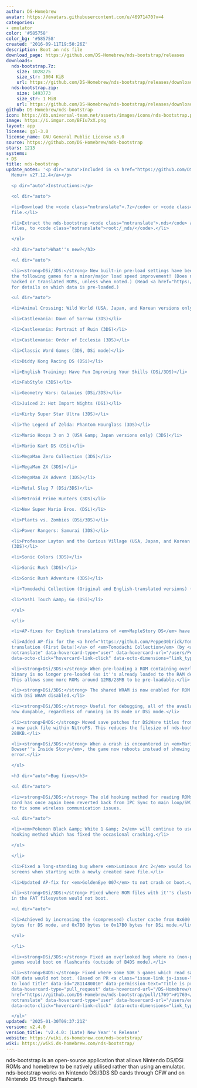 ```yaml
---
author: DS-Homebrew
avatar: https://avatars.githubusercontent.com/u/46971470?v=4
categories:
- emulator
color: '#585758'
color_bg: '#585758'
created: '2016-09-11T19:50:26Z'
description: Boot an nds file
download_page: https://github.com/DS-Homebrew/nds-bootstrap/releases
downloads:
  nds-bootstrap.7z:
    size: 1028275
    size_str: 1004 KiB
    url: https://github.com/DS-Homebrew/nds-bootstrap/releases/download/v2.4.0/nds-bootstrap.7z
  nds-bootstrap.zip:
    size: 1493773
    size_str: 1 MiB
    url: https://github.com/DS-Homebrew/nds-bootstrap/releases/download/v2.4.0/nds-bootstrap.zip
github: DS-Homebrew/nds-bootstrap
icon: https://db.universal-team.net/assets/images/icons/nds-bootstrap.png
image: https://i.imgur.com/BFIu7xX.png
layout: app
license: gpl-3.0
license_name: GNU General Public License v3.0
source: https://github.com/DS-Homebrew/nds-bootstrap
stars: 1213
systems:
- DS
title: nds-bootstrap
update_notes: '<p dir="auto">Included in <a href="https://github.com/DS-Homebrew/TWiLightMenu/releases/tag/v27.12.4"><strong>TW</strong>i<strong>L</strong>ight
  Menu++ v27.12.4</a></p>

  <p dir="auto">Instructions:</p>

  <ol dir="auto">

  <li>Download the <code class="notranslate">.7z</code> or <code class="notranslate">.zip</code>
  file.</li>

  <li>Extract the nds-bootstrap <code class="notranslate">.nds</code> and <code class="notranslate">.ver</code>
  files, to <code class="notranslate">root:/_nds/</code>.</li>

  </ol>

  <h3 dir="auto">What''s new?</h3>

  <ul dir="auto">

  <li><strong>DSi/3DS:</strong> New built-in pre-load settings have been added for
  the following games for a minor/major load speed improvement! (Does not apply to
  hacked or translated ROMs, unless when noted.) (Read <a href="https://github.com/DS-Homebrew/nds-bootstrap/blob/ad4f01d2c3c36cb1ad711145cfd9e87cb7da51a6/retail/preLoadSettings/Title%20list.txt">this</a>
  for details on which data is pre-loaded.)

  <ul dir="auto">

  <li>Animal Crossing: Wild World (USA, Japan, and Korean versions only) (3DS)</li>

  <li>Castlevania: Dawn of Sorrow (3DS)</li>

  <li>Castlevania: Portrait of Ruin (3DS)</li>

  <li>Castlevania: Order of Ecclesia (3DS)</li>

  <li>Classic Word Games (3DS, DSi mode)</li>

  <li>Diddy Kong Racing DS (DSi)</li>

  <li>English Training: Have Fun Improving Your Skills (DSi/3DS)</li>

  <li>FabStyle (3DS)</li>

  <li>Geometry Wars: Galaxies (DSi/3DS)</li>

  <li>Juiced 2: Hot Import Nights (DSi)</li>

  <li>Kirby Super Star Ultra (3DS)</li>

  <li>The Legend of Zelda: Phantom Hourglass (3DS)</li>

  <li>Mario Hoops 3 on 3 (USA &amp; Japan versions only) (3DS)</li>

  <li>Mario Kart DS (DSi)</li>

  <li>MegaMan Zero Collection (3DS)</li>

  <li>MegaMan ZX (3DS)</li>

  <li>MegaMan ZX Advent (3DS)</li>

  <li>Metal Slug 7 (DSi/3DS)</li>

  <li>Metroid Prime Hunters (3DS)</li>

  <li>New Super Mario Bros. (DSi)</li>

  <li>Plants vs. Zombies (DSi/3DS)</li>

  <li>Power Rangers: Samurai (3DS)</li>

  <li>Professor Layton and the Curious Village (USA, Japan, and Korean versions only)
  (3DS)</li>

  <li>Sonic Colors (3DS)</li>

  <li>Sonic Rush (3DS)</li>

  <li>Sonic Rush Adventure (3DS)</li>

  <li>Tomodachi Collection (Original and English-translated versions) (DSi/3DS)</li>

  <li>Yoshi Touch &amp; Go (DSi)</li>

  </ul>

  </li>

  <li>AP-fixes for English translations of <em>MapleStory DS</em> have been added!</li>

  <li>Added AP-fix for the <a href="https://github.com/Peppe30brick/Tomodachi-Collection-Ita">Italian
  translation (First Beta!)</a> of <em>Tomodachi Collection</em> (by <a class="user-mention
  notranslate" data-hovercard-type="user" data-hovercard-url="/users/Peppe30brick/hovercard"
  data-octo-click="hovercard-link-click" data-octo-dimensions="link_type:self" href="https://github.com/Peppe30brick">@Peppe30brick</a>).</li>

  <li><strong>DSi/3DS:</strong> When pre-loading a ROM containing overlays, the ARM7
  binary is no longer pre-loaded (as it''s already loaded to the RAM destination).
  This allows some more ROMs around 12MB/28MB to be pre-loadable.</li>

  <li><strong>DSi/3DS:</strong> The shared WRAM is now enabled for ROM pre-loading
  with DSi WRAM disabled.</li>

  <li><strong>DSi/3DS:</strong> Useful for debugging, all of the available RAM is
  now dumpable, regardless of running in DS mode or DSi mode.</li>

  <li><strong>B4DS:</strong> Moved save patches for DSiWare titles from 0/A to C into
  a new pack file within NitroFS. This reduces the filesize of nds-bootstrap by around
  288KB.</li>

  <li><strong>DSi/3DS:</strong> When a crash is encountered in <em>Mario &amp; Luigi:
  Bowser''s Inside Story</em>, the game now reboots instead of showing a Data Abort
  error.</li>

  </ul>

  <h3 dir="auto">Bug fixes</h3>

  <ul dir="auto">

  <li><strong>DSi/3DS:</strong> The old hooking method for reading ROMs from the SD
  card has once again been reverted back from IPC Sync to main loop/SWI Halt in order
  to fix some wireless communication issues.

  <ul dir="auto">

  <li><em>Pokemon Black &amp; White 1 &amp; 2</em> will continue to use the IPC Sync
  hooking method which has fixed the occasional crashing.</li>

  </ul>

  </li>

  <li>Fixed a long-standing bug where <em>Luminous Arc 2</em> would lock up on black
  screens when starting with a newly created save file.</li>

  <li>Updated AP-fix for <em>GoldenEye 007</em> to not crash on boot.</li>

  <li><strong>DSi/3DS:</strong> Fixed where ROM files with it''s clusters fragmented
  in the FAT filesystem would not boot.

  <ul dir="auto">

  <li>Achieved by increasing the (compressed) cluster cache from 0x600 bytes to 0x3000
  bytes for DS mode, and 0x7B0 bytes to 0x17B0 bytes for DSi mode.</li>

  </ul>

  </li>

  <li><strong>DSi/3DS:</strong> Fixed an overlooked bug where no (non-pre-loadable)
  games would boot on flashcards (outside of B4DS mode).</li>

  <li><strong>B4DS:</strong> Fixed where some SDK 5 games which read save data before
  ROM data would not boot. (Based on PR <a class="issue-link js-issue-link" data-error-text="Failed
  to load title" data-id="2811480010" data-permission-text="Title is private" data-url="https://github.com/DS-Homebrew/nds-bootstrap/issues/1769"
  data-hovercard-type="pull_request" data-hovercard-url="/DS-Homebrew/nds-bootstrap/pull/1769/hovercard"
  href="https://github.com/DS-Homebrew/nds-bootstrap/pull/1769">#1769</a> by <a class="user-mention
  notranslate" data-hovercard-type="user" data-hovercard-url="/users/edo9300/hovercard"
  data-octo-click="hovercard-link-click" data-octo-dimensions="link_type:self" href="https://github.com/edo9300">@edo9300</a>)</li>

  </ul>'
updated: '2025-01-30T09:37:21Z'
version: v2.4.0
version_title: 'v2.4.0: (Late) New Year''s Release'
website: https://wiki.ds-homebrew.com/nds-bootstrap/
wiki: https://wiki.ds-homebrew.com/nds-bootstrap/
---
```

nds-bootstrap is an open-source application that allows Nintendo DS/DSi ROMs and homebrew to be natively utilised rather than using an emulator. nds-bootstrap works on Nintendo DSi/3DS SD cards through CFW and on Nintendo DS through flashcarts.
